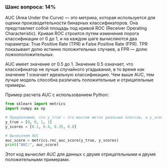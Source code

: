 ### Шанс вопроса: 14%

AUC (Area Under the Curve) — это метрика, которая используется для оценки производительности бинарных классификаторов. Она представляет собой площадь под кривой ROC (Receiver Operating Characteristic). Кривая ROC строится путем изменения порога классификации от 0 до 1, и на каждом шаге вычисляются два параметра: True Positive Rate (TPR) и False Positive Rate (FPR). TPR показывает долю истинно положительных случаев, а FPR — долю ложноположительных.

AUC имеет значение от 0.5 до 1. Значение 0.5 означает, что классификатор не лучше случайного угадывания, в то время как значение 1 означает идеальную классификацию. Чем выше AUC, тем лучше модель способна различать положительные и отрицательные примеры.

Пример расчета AUC с использованием Python:
```python
from sklearn import metrics
import numpy as np

# Предположим, что y_true — это массив меток реальных классов, а y_scores — массив вероятностей класса 1
y_true = [0, 0, 1, 1]
y_scores = [0.1, 0.4, 0.35, 0.8]

# Вычисляем AUC
auc_score = metrics.roc_auc_score(y_true, y_scores)
print("AUC:", auc_score)
```
Этот код вычислит AUC для данных с двумя отрицательными и двумя положительными примерами.